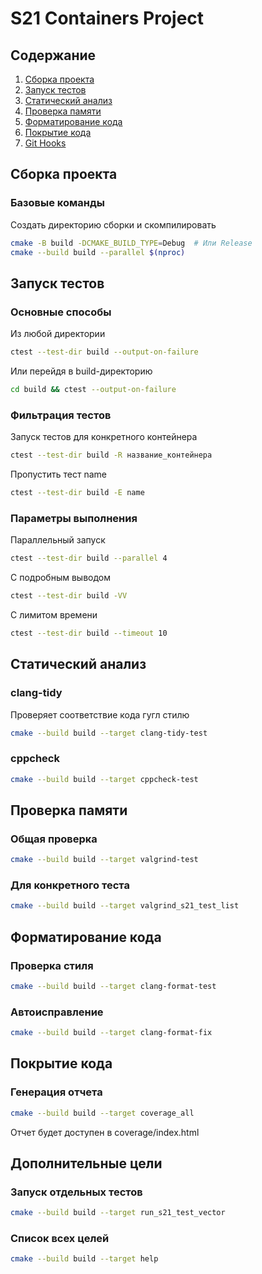 # S21 Containers Project

## Содержание
1. [Сборка проекта](#сборка-проекта)
2. [Запуск тестов](#запуск-тестов)
3. [Статический анализ](#статический-анализ)
4. [Проверка памяти](#проверка-памяти)
5. [Форматирование кода](#форматирование-кода)
6. [Покрытие кода](#покрытие-кода)
7. [Git Hooks](#git-hooks)

## Сборка проекта

### Базовые команды
Создать директорию сборки и скомпилировать
```bash
cmake -B build -DCMAKE_BUILD_TYPE=Debug  # Или Release
cmake --build build --parallel $(nproc)
```

## Запуск тестов 
### Основные способы
Из любой директории
```bash
ctest --test-dir build --output-on-failure
```

Или перейдя в build-директорию
```bash
cd build && ctest --output-on-failure
```

### Фильтрация тестов 
Запуск тестов для конкретного контейнера
```bash
ctest --test-dir build -R название_контейнера 
```

Пропустить тест name 
```bash
ctest --test-dir build -E name 
```
### Параметры выполнения
Параллельный запуск
```bash
ctest --test-dir build --parallel 4
```

С подробным выводом
```bash
ctest --test-dir build -VV
```

С лимитом времени
```bash
ctest --test-dir build --timeout 10
```

## Статический анализ
### clang-tidy
Проверяет соответствие кода гугл стилю
```bash
cmake --build build --target clang-tidy-test
```

### cppcheck 
```bash
cmake --build build --target cppcheck-test
```

## Проверка памяти
### Общая проверка
```bash
cmake --build build --target valgrind-test
```

### Для конкретного теста
```bash
cmake --build build --target valgrind_s21_test_list
```

## Форматирование кода
### Проверка стиля
```bash
cmake --build build --target clang-format-test
```

### Автоисправление
```bash
cmake --build build --target clang-format-fix
```

## Покрытие кода
### Генерация отчета
```bash
cmake --build build --target coverage_all
```
Отчет будет доступен в coverage/index.html

## Дополнительные цели
### Запуск отдельных тестов
```bash
cmake --build build --target run_s21_test_vector
```
### Список всех целей
```bash
cmake --build build --target help
```

